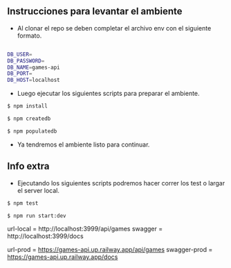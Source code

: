 ## Instrucciones para levantar el ambiente

- Al clonar el repo se deben completar el archivo env con el siguiente formato.


```bash

DB_USER=
DB_PASSWORD=
DB_NAME=games-api
DB_PORT=
DB_HOST=localhost

```

- Luego ejecutar los siguientes scripts para preparar el ambiente.

```bash
$ npm install

$ npm createdb

$ npm populatedb
```

- Ya tendremos el ambiente listo para continuar.

## Info extra

- Ejecutando los siguientes scripts podremos hacer correr los test o largar el server local.

```bash
$ npm test

$ npm run start:dev
```

url-local = http://localhost:3999/api/games
swagger = http://localhost:3999/docs

url-prod = https://games-api.up.railway.app/api/games
swagger-prod = https://games-api.up.railway.app/docs
